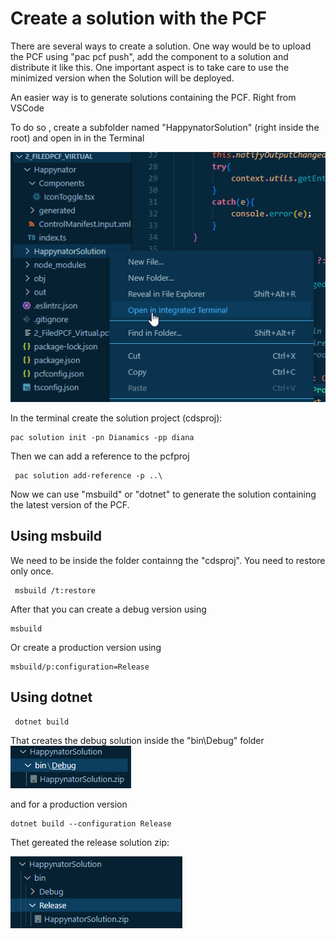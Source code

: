 # Create a solution with the PCF

There are several ways to create a solution. One way would be to upload the PCF using "pac pcf push", add the component to a solution and distribute it like this.
One important aspect is to take care to use the minimized version when the Solution will be deployed.

An easier way is to generate solutions containing the PCF. Right from VSCode

To do so , create a subfolder named "HappynatorSolution" (right inside the root) and open in in the Terminal

![alt text](image.png)

In the terminal create the solution project (cdsproj):

```
pac solution init -pn Dianamics -pp diana
```

Then we can add a reference to the pcfproj

```
 pac solution add-reference -p ..\
```

Now we can use "msbuild" or "dotnet" to generate the solution containing the latest version of the PCF.

## Using msbuild

We need to be inside the folder containng the "cdsproj".
You need to restore only once.
```
 msbuild /t:restore
 ```

 After that you can create a debug version using 
 ```
 msbuild
 ```

 Or create a production version using

 ```
 msbuild/p:configuration=Release
 ```

 ## Using dotnet

 ```
  dotnet build   
 ```

 That creates the debug solution inside the "bin\Debug" folder
 ![alt text](image-1.png)

and for a production version
```
dotnet build --configuration Release
```
Thet gereated the release solution zip:

![alt text](image-2.png)
